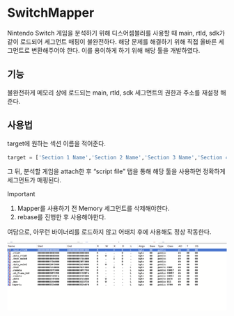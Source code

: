 # SwitchMapper

Nintendo Switch 게임을 분석하기 위해 디스어셈블러를 사용할 때 main, rtld, sdk가 같이 로드되어 세그먼트 매핑이 불완전하다. 해당 문제를 해결하기 위해 직접 올바른 세그먼트로 변환해주어야 한다. 이를 용이하게 하기 위해 해당 툴을 개발하였다.

## 기능

불완전하게 메모리 상에 로드되는 main, rtld, sdk 세그먼트의 권한과 주소를 재설정 해준다.

## 사용법

target에 원하는 섹션 이름을 적어준다.

```python
target = ['Section 1 Name','Section 2 Name','Section 3 Name','Section 4 Name']
```

그 뒤, 분석할 게임을 attach한 후 “script file” 탭을 통해 해당 툴을 사용하면 정확하게 세그먼트가 매핑된다.


> [!IMPORTANT]
> 1. Mapper를 사용하기 전 Memory 세그먼트를 삭제해야한다. 
> 2. rebase를 진행한 후 사용해야한다.

여담으로, 아무런 바이너리를 로드하지 않고 어태치 후에 사용해도 정상 작동한다.

![Switch Mapper Result](./img/Switch_Mapper_Result.png)
